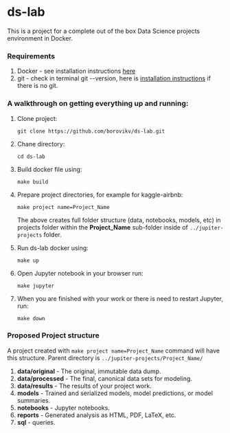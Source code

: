 # ds-lab

This is a project for a complete out of the box Data Science projects environment in Docker.

### Requirements

1. Docker - see installation instructions [here](https://docs.docker.com/desktop/)
2. git - check in terminal git --version, here is [installation instructions](https://git-scm.com/book/en/v2/Getting-Started-Installing-Git) if there is no git.

### A walkthrough on getting everything up and running:
1. Clone project:
    ```shell
    git clone https://github.com/borovikv/ds-lab.git
    ```
2. Chane directory:
    ```shell
    cd ds-lab
    ```

3. Build docker file using:
    ```shell
    make build
    ```
4. Prepare project directories, for example for kaggle-airbnb:
    ```shell
    make project name=Project_Name
    ```
    The above creates full folder structure (data, notebooks, models, etc) in projects folder
    within the **Project_Name** sub-folder inside of `../jupiter-projects` folder.
    

6. Run ds-lab docker using:
    ```shell
    make up
    ```

7. Open Jupyter notebook in your browser run:
    ```shell
    make jupyter
    ```

8. When you are finished with your work or there is need to restart Jupyter, run:
    ```shell
    make down
    ```

### Proposed Project structure
A project created with `make project name=Project_Name` command will have this structure. 
Parent directory is `../jupiter-projects/Project_Name/`
1. **data/original** - The original, immutable data dump.
2. **data/processed** - The final, canonical data sets for modeling.
3. **data/results** - The results of your project work.
4. **models** - Trained and serialized models, model predictions, or model summaries.
5. **notebooks** - Jupyter notebooks.
6. **reports** - Generated analysis as HTML, PDF, LaTeX, etc.
7. **sql** - queries.

